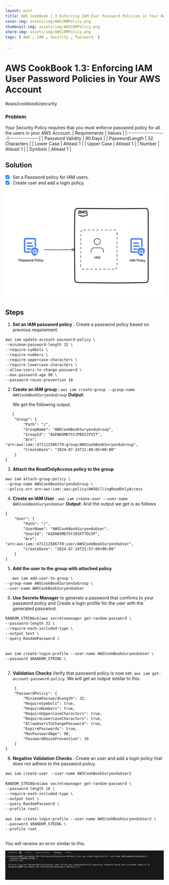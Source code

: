 ```yaml
---
layout: post
title: AWS CookBook 1.3 Enforcing IAM User Password Policies in Your AWS Account
cover-img: assets/img/AWSIAMPolicy.png
thumbnail-img: assets/img/AWSIAMPolicy.png
share-img: assets/img/AWSIAMPolicy.png
tags: [ AWS , IAM , Security , Password  ]

---
```


# AWS CookBook 1.3: Enforcing IAM User Password Policies in Your AWS Account
#aws/cookbook/security

### Problem
Your Security Policy requires that you must enforce password policy for all the users in your AWS Account.
| Requirements      | Values        |
|-------------------|---------------|
| Password Validity | 90 Days       |
| PasswordLength    | 32 Characters |
| Lower Case        | Atleast 1     |
| Upper Case        | Atleast 1     |
| Number            | Atleast 1     |
| Symbols           | Atleast 1     |

## Solution

- [X] Set a Password policy for IAM users.
- [X] Create user and add a login policy.

![AWSIAMPolicy](assets/img/AWSIAMPolicy.png)

## Steps

1. **Set an IAM password policy** : Create a password policy based on previous requirement. 
 
 
```
aws iam update-account-password-policy \
--minimum-password-length 32 \
--require-symbols \
--require-numbers \
--require-uppercase-characters \
--require-lowercase-characters \
--allow-users-to-change-password \
--max-password-age 90 \
--password-reuse-prevention 10 

```

2. **Create an IAM group** : `aws iam create-group --group-name AWSCookBookSuryenduGroup`
   **Output**: 
   
   We  get the following output.

```
   {
    "Group": {
        "Path": "/",
        "GroupName": "AWSCookBookSuryenduGroup",
        "GroupId": "AGPAW3MD7SYJPBXI3YVIT",
        "Arn": "arn:aws:iam::471112586770:group/AWSCookBookSuryenduGroup",
        "CreateDate": "2024-07-24T21:48:05+00:00"
    }
}
```

3. **Attach the ReadOnlyAccess policy to the group**

```
aws iam attach-group-policy \
--group-name AWSCookBookSuryenduGroup \
--policy-arn arn:aws:iam::aws:policy/AWSBillingReadOnlyAccess

```

4. **Create an IAM User** : `aws iam create-user --user-name AWSCookBookSuryenduUser`
   **Output**: And the output we get is as follows

```
{
    "User": {
        "Path": "/",
        "UserName": "AWSCookBookSuryenduUser",
        "UserId": "AIDAW3MD7SYJO3XT7DC5P",
        "Arn": "arn:aws:iam::471112586770:user/AWSCookBookSuryenduUser",
        "CreateDate": "2024-07-24T21:57:08+00:00"
    }
}
```

5. **Add the user to the group with attached policy**

```
   aws iam add-user-to-group \
--group-name AWSCookBookSuryenduGroup \
--user-name AWSCookBookSuryenduUser

```

6. **Use Secrets Manager**  to generate a password that confirms to your password policy and Create a login profile for the user with the generated password.

```
RANDOM_STRING=$(aws secretsmanager get-random-password \
--password-length 32 \
--require-each-included-type \
--output text \
--query RandomPassword )


aws iam create-login-profile --user-name AWSCookBookSuryenduUser \
--password $RANDOM_STRING \


```
7. **Validation Checks** Verify that password policy is now set. `aws iam get-account-password-policy`. We will get an output similar to this.

```
	{
    "PasswordPolicy": {
        "MinimumPasswordLength": 32,
        "RequireSymbols": true,
        "RequireNumbers": true,
        "RequireUppercaseCharacters": true,
        "RequireLowercaseCharacters": true,
        "AllowUsersToChangePassword": true,
        "ExpirePasswords": true,
        "MaxPasswordAge": 90,
        "PasswordReusePrevention": 10
    }
}

```
8. **Negative Validation Checks** : Create an user  and add a login policy that does not adhere to the password policy.

```
aws iam create-user --user-name AWSCookBookSuryenduUser2

RANDOM_STRING=$(aws secretsmanager get-random-password \
--password-length 16 \
--require-each-included-type \
--output text \
--query RandomPassword \
--profile root)

aws iam create-login-profile --user-name AWSCookBookSuryenduUser2 \
--password $RANDOM_STRING \
--profile root


```

You will receive an error similar to this.

![](2024-07-24%20AWS%20CookBook%201.3%20Enforcing%20IAM%20User%20Password%20Policies%20in%20Your%20AWS%20Account/Screenshot%202024-07-25%20at%2000.26.28.png)
